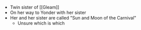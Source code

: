- Twin sister of [[Gleam]]
- On her way to Yonder with her sister
- Her and her sister are called "Sun and Moon of the Carnival"
	- Unsure which is which
